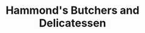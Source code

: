 ---
title: "Hammond's Butchers and Delicatessen"
url: /brentford/hammonds-butchers-and-delicatessen/
shop: butcher
---